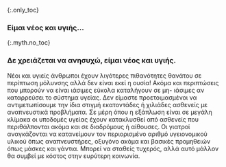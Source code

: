 {:.only_toc}
### Είμαι νέος και υγιής...

{:.myth.no_toc}
### Δε χρειάζεται να ανησυχώ, είμαι νέος και υγιής.

Νέοι και υγιείς άνθρωποι έχουν λιγότερες πιθανότητες θανάτου σε περίπτωση μόλυνσης αλλά δεν είναι εκεί η ουσία! Ακόμα και περιπτώσεις που μπορούν να είναι ιάσιμες εύκολα καταλήγουν σε μη- ιάσιμες αν καταρρεύσει το σύστημα υγείας. Δεν είμαστε προετοιμασμένοι να αντιμετωπίσουμε την ίδια στιγμή εκατοντάδες ή χιλιάδες ασθενείς με αναπνευστικά προβλήματα. Σε μέρη όπου η εξάπλωση είναι σε μεγάλη κλίμακα οι υποδομές υγείας έχουν κατακλυσθεί από ασθενείς που περιθάλπονται ακόμα και σε διαδρόμους ή αίθουσες. Οι γιατροί αναγκάζονται να κατανείμουν τον περιορισμένο αριθμό υγειονομικού υλικού όπως αναπνευστήρες, οξυγόνο ακόμα και βασικές προμηθειών όπως μάσκες και γάντια. Μπορεί να σταθείς τυχερός, αλλά αυτό μάλλον θα συμβεί με κόστος στην ευρύτερη κοινωνία. 
